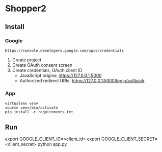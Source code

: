 # Shopper2

## Install

### Google

```
https://console.developers.google.com/apis/credentials
```

1. Create project
2. Create OAuth consent screen
3. Create credentials, OAuth client ID
    - JavaScript origins: https://127.0.0.1:5000
    - Authorized redirect URIs: https://127.0.0.1:5000/login/callback


### App

```
virtualenv venv
source venv/bin/activate
pip install -r requirements.txt
```

## Run

export GOOGLE_CLIENT_ID=<client_id>
export GOOGLE_CLIENT_SECRET=<client_secret>
python app.py

